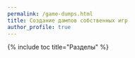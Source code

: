 ```yaml
---
permalink: /game-dumps.html
title: Создание дампов собственных игр
author_profile: true
---
```

{% include toc title="Разделы" %}

